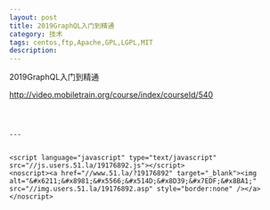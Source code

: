```yaml
---
layout: post
title: 2019GraphQL入门到精通
category: 技术
tags: centos,ftp,Apache,GPL,LGPL,MIT
description: 
---
```

2019GraphQL入门到精通

http://video.mobiletrain.org/course/index/courseId/540


```



---


<script language="javascript" type="text/javascript" src="//js.users.51.la/19176892.js"></script>
<noscript><a href="//www.51.la/?19176892" target="_blank"><img alt="&#x6211;&#x8981;&#x5566;&#x514D;&#x8D39;&#x7EDF;&#x8BA1;" src="//img.users.51.la/19176892.asp" style="border:none" /></a></noscript>

